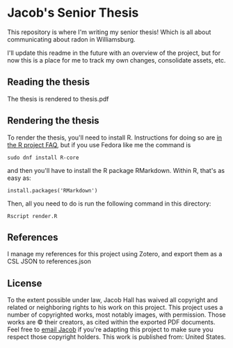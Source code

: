 # Jacob's Senior Thesis

This repository is where I'm writing my senior thesis! Which is all about communicating about radon in Williamsburg.

I'll update this readme in the future with an overview of the project, but for now this is a place for me to track my own changes, consolidate assets, etc.

## Reading the thesis

The thesis is rendered to thesis.pdf

## Rendering the thesis

To render the thesis, you'll need to install R.
Instructions for doing so are [in the R project FAQ](https://cran.r-project.org/doc/FAQ/R-FAQ.html#How-can-R-be-installed_003f), but if you use Fedora like me the command is

```
sudo dnf install R-core
```

and then you'll have to install the R package RMarkdown.
Within R, that's as easy as:

```
install.packages('RMarkdown')
```

Then, all you need to do is run the following command in this directory:
```
Rscript render.R
```

## References

I manage my references for this project using Zotero, and export them as a CSL JSON to references.json

## License

To the extent possible under law, Jacob Hall has waived all copyright and related or neighboring rights to his work on this project.
This project uses a number of copyrighted works, most notably images, with permission.
Those works are © their creators, as cited within the exported PDF documents.
Feel free to [email Jacob](mailto:email@jacobhall.net) if you're adapting this project to make sure you respect those copyright holders.
This work is published from: United States.
